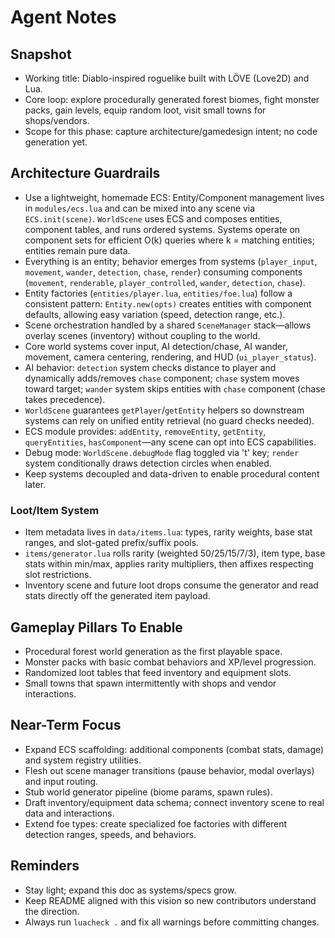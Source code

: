 # Agent Notes

## Snapshot
- Working title: Diablo-inspired roguelike built with LÖVE (Love2D) and Lua.
- Core loop: explore procedurally generated forest biomes, fight monster packs, gain levels, equip random loot, visit small towns for shops/vendors.
- Scope for this phase: capture architecture/gamedesign intent; no code generation yet.

## Architecture Guardrails
- Use a lightweight, homemade ECS: Entity/Component management lives in `modules/ecs.lua` and can be mixed into any scene via `ECS.init(scene)`. `WorldScene` uses ECS and composes entities, component tables, and runs ordered systems. Systems operate on component sets for efficient O(k) queries where k = matching entities; entities remain pure data.
- Everything is an entity; behavior emerges from systems (`player_input`, `movement`, `wander`, `detection`, `chase`, `render`) consuming components (`movement`, `renderable`, `player_controlled`, `wander`, `detection`, `chase`).
- Entity factories (`entities/player.lua`, `entities/foe.lua`) follow a consistent pattern: `Entity.new(opts)` creates entities with component defaults, allowing easy variation (speed, detection range, etc.).
- Scene orchestration handled by a shared `SceneManager` stack—allows overlay scenes (inventory) without coupling to the world.
- Core world systems cover input, AI detection/chase, AI wander, movement, camera centering, rendering, and HUD (`ui_player_status`).
- AI behavior: `detection` system checks distance to player and dynamically adds/removes `chase` component; `chase` system moves toward target; `wander` system skips entities with `chase` component (chase takes precedence).
- `WorldScene` guarantees `getPlayer`/`getEntity` helpers so downstream systems can rely on unified entity retrieval (no guard checks needed).
- ECS module provides: `addEntity`, `removeEntity`, `getEntity`, `queryEntities`, `hasComponent`—any scene can opt into ECS capabilities.
- Debug mode: `WorldScene.debugMode` flag toggled via 't' key; `render` system conditionally draws detection circles when enabled.
- Keep systems decoupled and data-driven to enable procedural content later.

### Loot/Item System
- Item metadata lives in `data/items.lua`: types, rarity weights, base stat ranges, and slot-gated prefix/suffix pools.
- `items/generator.lua` rolls rarity (weighted 50/25/15/7/3), item type, base stats within min/max, applies rarity multipliers, then affixes respecting slot restrictions.
- Inventory scene and future loot drops consume the generator and read stats directly off the generated item payload.

## Gameplay Pillars To Enable
- Procedural forest world generation as the first playable space.
- Monster packs with basic combat behaviors and XP/level progression.
- Randomized loot tables that feed inventory and equipment slots.
- Small towns that spawn intermittently with shops and vendor interactions.

## Near-Term Focus
- Expand ECS scaffolding: additional components (combat stats, damage) and system registry utilities.
- Flesh out scene manager transitions (pause behavior, modal overlays) and input routing.
- Stub world generator pipeline (biome params, spawn rules).
- Draft inventory/equipment data schema; connect inventory scene to real data and interactions.
- Extend foe types: create specialized foe factories with different detection ranges, speeds, and behaviors.

## Reminders
- Stay light; expand this doc as systems/specs grow.
- Keep README aligned with this vision so new contributors understand the direction.
- Always run `luacheck .` and fix all warnings before committing changes.
